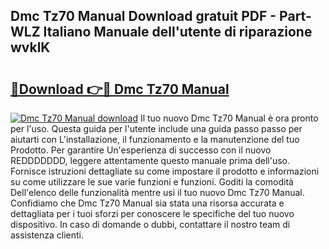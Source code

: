 ## Dmc Tz70 Manual Download gratuit PDF - Part-WLZ Italiano Manuale dell'utente di riparazione wvklK

# <h2><a href="http://dfee0hz.blite.top/?on=Dmc+Tz70+Manual">🔗Download 👉🔴 Dmc Tz70 Manual</a></h2>

[![Dmc Tz70 Manual download](https://i.imgur.com/lujVjoI.png)](http://dfee0hz.blite.top/?on=Dmc+Tz70+Manual)
Il tuo nuovo Dmc Tz70 Manual è ora pronto per l'uso. Questa guida per l'utente include una guida passo passo per aiutarti con L'installazione, il funzionamento e la manutenzione del tuo Prodotto. Per garantire Un'esperienza di successo con il nuovo REDDDDDDD, leggere attentamente questo manuale prima dell'uso. Fornisce istruzioni dettagliate su come impostare il prodotto e informazioni su come utilizzare le sue varie funzioni e funzioni. Goditi la comodità Dell'elenco delle funzionalità mentre usi il tuo nuovo Dmc Tz70 Manual. Confidiamo che Dmc Tz70 Manual sia stata una risorsa accurata e dettagliata per i tuoi sforzi per conoscere le specifiche del tuo nuovo dispositivo. In caso di domande o dubbi, contattare il nostro team di assistenza clienti.
